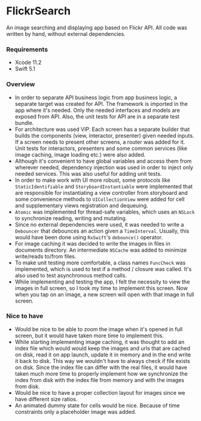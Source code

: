 # FlickrSearch
An image searching and displaying app based on Flickr API. All code was written by hand, without external dependencies.

### Requirements
* Xcode 11.2
* Swift 5.1

### Overview
* In order to separate API business logic from app business logic, a separate target was created for API. The framework is imported in the app where it's needed. Only the needed interfaces and models are exposed from API. Also, the unit tests for API are in a separate test bundle.
* For architecture was used VIP. Each screen has a separate builder that builds the components (view, interactor, presenter) given needed inputs. If a screen needs to present other screens, a router was added for it. Unit tests for interactors, presenters and some common services (like image caching, image loading etc.) were also added.
* Although it's convenient to have global variables and access them from wherever needed, dependency injection was used in order to inject only needed services. This was also useful for adding unit tests.
* In order to make work with UI more robust, some protocols like `StaticIdentifiable` and `StoryboardInstantiable` were implemented that are responsible for instantiating a view controller from storyboard and some convenience methods to `UICollectionView` were added for cell and supplementary views registration and dequeuing.
* `Atomic` was implemented for thread-safe variables, which uses an `NSLock` to synchronize reading, writing and mutating.
*  Since no external dependencies were used, it was needed to write a `Debouncer` that debounces an action given a `TimeInterval`. Usually, this would have been done using `RxSwift`'s `debounce()` operator.
* For image caching it was decided to write the images in files in documents directory. An intermediate `NSCache` was added to minimize write/reads to/from files.
* To make unit testing more comfortable, a class names `FuncCheck` was implemented, which is used to test if a method / closure was called. It's also used to test asynchronous method calls.
* While implementing and testing the app, I felt the necessity to view the images in full screen, so I took my time to implement this screen. Now when you tap on an image, a new screen will open with that image in full screen.

### Nice to have
* Would be nice to be able to zoom the image when it's opened in full screen, but it would have taken more time to implement this.
* While starting implementing image caching, it was thought to add an index file which would would keep the images and urls that are cached on disk, read it on app launch, update it in memory and in the end write it back to disk. This way we wouldn't have to always check if file exists on disk. Since the index file can differ with the real files, it would have taken much more time to properly implement how we synchronize the index from disk with the index file from memory and with the images from disk.
* Would be nice to have a proper collection layout for images since we have different size ratios.
* An animated dummy state for cells would be nice. Because of time constraints only a placeholder image was added.
